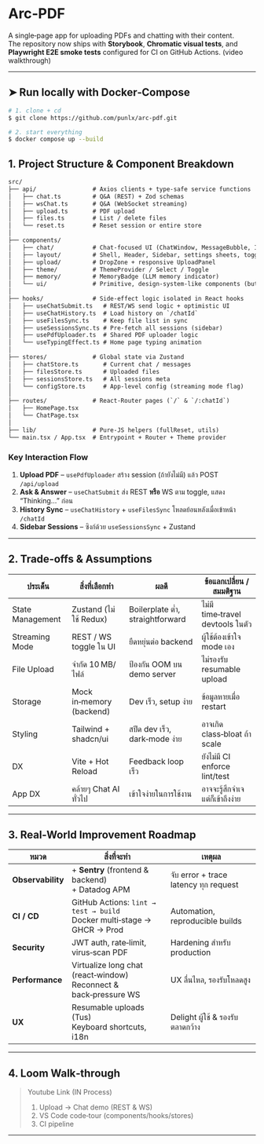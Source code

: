 # Arc‑PDF

A single‑page app for uploading PDFs and chatting with their content.  
The repository now ships with **Storybook**, **Chromatic visual tests**, and **Playwright E2E smoke tests** configured for CI on GitHub Actions. (video walkthrough)

---

## ➤ Run locally with Docker‑Compose

```bash
# 1. clone + cd
$ git clone https://github.com/punlx/arc-pdf.git

# 2. start everything
$ docker compose up --build
```

## 1. Project Structure & Component Breakdown

```txt
src/
├── api/                # Axios clients + type‑safe service functions
│   ├── chat.ts         # Q&A (REST) + Zod schemas
│   ├── wsChat.ts       # Q&A (WebSocket streaming)
│   ├── upload.ts       # PDF upload
│   ├── files.ts        # List / delete files
│   └── reset.ts        # Reset session or entire store
│
├── components/
│   ├── chat/           # Chat‑focused UI (ChatWindow, MessageBubble, InputBar)
│   ├── layout/         # Shell, Header, Sidebar, settings sheets, toggles
│   ├── upload/         # DropZone + responsive UploadPanel
│   ├── theme/          # ThemeProvider / Select / Toggle
│   ├── memory/         # MemoryBadge (LLM memory indicator)
│   └── ui/             # Primitive, design‑system‑like components (button, select, …)
│
├── hooks/              # Side‑effect logic isolated in React hooks
│   ├── useChatSubmit.ts   # REST/WS send logic + optimistic UI
│   ├── useChatHistory.ts  # Load history on `/chatId`
│   ├── useFilesSync.ts    # Keep file list in sync
│   ├── useSessionsSync.ts # Pre‑fetch all sessions (sidebar)
│   ├── usePdfUploader.ts  # Shared PDF uploader logic
│   └── useTypingEffect.ts # Home page typing animation
│
├── stores/             # Global state via Zustand
│   ├── chatStore.ts       # Current chat / messages
│   ├── filesStore.ts      # Uploaded files
│   ├── sessionsStore.ts   # All sessions meta
│   └── configStore.ts     # App‑level config (streaming mode flag)
│
├── routes/             # React‑Router pages (`/` & `/:chatId`)
│   ├── HomePage.tsx
│   └── ChatPage.tsx
│
├── lib/                # Pure‑JS helpers (fullReset, utils)
└── main.tsx / App.tsx  # Entrypoint + Router + Theme provider
```

### Key Interaction Flow

1. **Upload PDF** – `usePdfUploader` สร้าง session (ถ้ายังไม่มี) แล้ว POST `/api/upload`
2. **Ask & Answer** – `useChatSubmit` ส่ง REST **หรือ** WS ตาม toggle, แสดง “Thinking…” ก่อน
3. **History Sync** – `useChatHistory` + `useFilesSync` โหลดย้อนหลังเมื่อเข้าหน้า `/chatId`
4. **Sidebar Sessions** – ซิงก์ด้วย `useSessionsSync` + Zustand

---

## 2. Trade‑offs & Assumptions

| ประเด็น          | สิ่งที่เลือกทำ           | ผลดี                             | ข้อแลกเปลี่ยน / สมมติฐาน         |
| ---------------- | ------------------------ | -------------------------------- | -------------------------------- |
| State Management | Zustand (ไม่ใช้ Redux)   | Boilerplate ต่ำ, straightforward | ไม่มี time‑travel devtools ในตัว |
| Streaming Mode   | REST / WS toggle ใน UI   | ยืดหยุ่นต่อ backend              | ผู้ใช้ต้องเข้าใจ mode เอง        |
| File Upload      | จำกัด 10 MB/ไฟล์         | ป้องกัน OOM บน demo server       | ไม่รองรับ resumable upload       |
| Storage          | Mock in‑memory (backend) | Dev เร็ว, setup ง่าย             | ข้อมูลหายเมื่อ restart           |
| Styling          | Tailwind + shadcn/ui     | สปีด dev เร็ว, dark‑mode ง่าย    | อาจเกิด class‑bloat ถ้า scale    |
| DX               | Vite + Hot Reload        | Feedback loop เร็ว               | ยังไม่มี CI enforce lint/test    |
| App DX           | คล้ายๆ Chat AI ทั่วไป    | เข้าใจง่ายในการใช้งาน            | อาจจะรู้สึกจำเจ แต่ก็เข้าถึงง่าย |

---

## 3. Real‑World Improvement Roadmap

| หมวด              | สิ่งที่จะทำ                                                                 | เหตุผล                                |
| ----------------- | --------------------------------------------------------------------------- | ------------------------------------- |
| **Observability** | + **Sentry** (frontend & backend) <br> + Datadog APM                        | จับ error + trace latency ทุก request |
| **CI / CD**       | GitHub Actions: `lint → test → build` <br> Docker multi‑stage → GHCR → Prod | Automation, reproducible builds       |
| **Security**      | JWT auth, rate‑limit, virus‑scan PDF                                        | Hardening สำหรับ production           |
| **Performance**   | Virtualize long chat (react‑window) <br> Reconnect & back‑pressure WS       | UX ลื่นไหล, รองรับโหลดสูง             |
| **UX**            | Resumable uploads (Tus) <br> Keyboard shortcuts, i18n                       | Delight ผู้ใช้ & รองรับตลาดกว้าง      |

---

## 4. Loom Walk‑through

> Youtube Link (IN Process)
>
> 1. Upload → Chat demo (REST & WS)
> 2. VS Code code‑tour (components/hooks/stores)
> 3. CI pipeline

---
